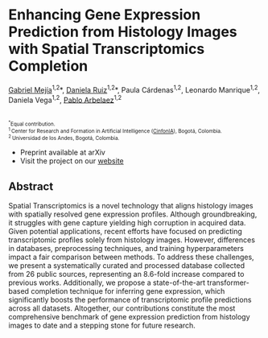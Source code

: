 # Enhancing Gene Expression Prediction from Histology Images with Spatial Transcriptomics Completion

[Gabriel Mejía](https://scholar.google.com/citations?hl=es&user=yh69hnYAAAAJ)<sup>1,2</sup>\*, [Daniela Ruiz](https://scholar.google.com/citations?hl=es&user=Zm-tYR0AAAAJ)<sup>1,2</sup>\*, Paula Cárdenas<sup>1,2</sup>, Leonardo Manrique<sup>1,2</sup>, Daniela Vega<sup>1,2</sup>, [Pablo Arbelaez](https://scholar.google.com/citations?hl=es&user=k0nZO90AAAAJ)<sup>1,2</sup> <br/>

<br/>
<font size="1"><sup>*</sup>Equal contribution.</font><br/>
<font size="1"><sup>1 </sup> Center  for  Research  and  Formation  in  Artificial  Intelligence (<a href="https://cinfonia.uniandes.edu.co">CinfonIA</a>), Bogotá, Colombia.</font><br/>
<font size="1"><sup>2 </sup> Universidad  de  los  Andes,  Bogotá, Colombia.</font><br/>

- Preprint available at arXiv
- Visit the project on our [website](https://danielaruizl1.github.io/)

## Abstract

Spatial Transcriptomics is a novel technology that aligns histology images with spatially resolved gene expression profiles. Although groundbreaking, it struggles with gene capture yielding high corruption in acquired data. Given potential applications, recent efforts have focused on predicting transcriptomic profiles solely from histology images. However, differences in databases, preprocessing techniques, and training hyperparameters impact a fair comparison between methods. To address these challenges, we present a systematically curated and processed database collected from 26 public sources, representing an 8.6-fold increase compared to previous works. Additionally, we propose a state-of-the-art transformer-based completion technique for inferring gene expression, which significantly boosts the performance of transcriptomic profile predictions across all datasets. Altogether, our contributions constitute the most comprehensive benchmark of gene expression prediction from histology images to date and a stepping stone for future research.
